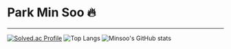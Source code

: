 Park Min Soo 🔥
==
---
[![Solved.ac Profile](http://mazassumnida.wtf/api/v2/generate_badge?boj=mspark010506)](https://solved.ac/mspark010506/)
![Top Langs](https://github-readme-stats.vercel.app/api/top-langs/?username=mspark010506&layout=compact)
![Minsoo's GitHub stats](https://github-readme-stats.vercel.app/api?username=minsoo0506&show_icons=true&theme=radical)


